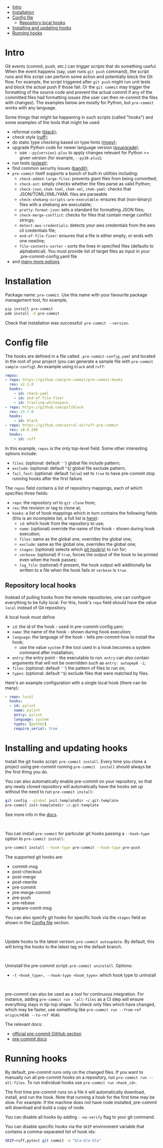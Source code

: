 * [Intro](#intro)
* [Installation](#install)
* [Config file](#config)
  * [Repository local hooks](#local-hooks)
* [Installing and updating hooks](#hooks-management)
* [Running hooks](#running-hooks)



<a id="intro"></a>
# Intro

Git events (commit, push, etc.) can trigger scripts that do something useful. When the event happens (say, user runs 
`git push` command), the script runs and this script can perform some action and potentially block the Git flow.
For example, the script triggered after `git push` might run unit tests and block the actual push if those fail. 
Or the `git commit` may trigger the formatting of the source code and prevent the actual commit if any of the committed 
files had formatting issues (the user can then re-commit the files with changes). The examples below are mostly for Python, 
but `pre-commit` works with any language.

Some things that might be happening in such scripts (called "hooks") and some examples of the tools that might be used:
* reformat code ([black](https://github.com/psf/black));
* check style ([ruff](https://github.com/astral-sh/ruff));
* do static type checking based on type hints ([mypy](https://github.com/python/mypy));
* upgrade Python code for newer language version ([pyupgrade](https://github.com/asottile/pyupgrade));
  * use `--py{version}-plus` to apply changes relevant for Python >= given version (for example, `--py38-plus`);
* run tests ([pytest](https://github.com/pytest-dev/pytest));
* find common security issues ([bandit](https://github.com/PyCQA/bandit));
* `pre-commit` itself supports a bunch of built-in utilities including:
  * `check-added-large-files`: prevents giant files from being committed; 
  * `check-ast`: simply checks whether the files parse as valid Python;
  * `check-json`, `chek-toml`, `chek-xml`, `chek-yaml`: checks that JSON/TOML/XML/YAML files are parseable
  * `check-shebang-scripts-are-executable`: ensures that (non-binary) files with a shebang are executable;
  * `pretty-format-json`: sets a standard for formatting JSON files;
  * `check-merge-conflict`: checks for files that contain merge conflict strings;
  * `detect-aws-credentials`: detects *your* aws credentials from the aws cli credentials file;
  * `end-of-file-fixer`: ensures that a file is either empty, or ends with one newline;
  * `file-contents-sorter` - sorts the lines in specified files (defaults to alphabetical).
You must provide list of target files as input in your .pre-commit-config.yaml file
* and [many more options](https://pre-commit.com/hooks.html)



<a id="install"></a>
# Installation

Package name: `pre-commit`. Use this name with your favourite package management tool, for example,
```bash
pip install pre-commit
pdm install -d pre-commit
```

Check that installation was successful: `pre-commit --version`.



<a id="config"></a>
# Config file

The hooks are defined in a file called `.pre-commit-config.yaml` and located in the root of your project (you can 
generate a sample file with `pre-commit sample-config`). An example using `black` and `ruff`:
```yaml
repos:
- repo: https://github.com/pre-commit/pre-commit-hooks
  rev: v2.3.0
  hooks:
    - id: check-yaml
    - id: end-of-file-fixer
    - id: trailing-whitespace
- repo: https://github.com/psf/black
  rev: 23.7.0
  hooks:
    - id: black
- repo: https://github.com/astral-sh/ruff-pre-commit
  rev: v0.0.280
  hooks:
    - id: ruff
```

In this example, `repos` is the only top-level field. Some other interesting options include:
* `files`: (optional: default `''`) global file include pattern;
* `exclude`: (optional: default `^$`) global file exclude pattern;
* `fail_fast`: (optional: default `false`) set to `true` to have pre-commit stop running hooks after the first failure.

The `repos` field contains a list of repository mappings, each of which specifies three fields:
* `repo`: the repository url to `git clone` from;
* `rev`: the revision or tag to clone at;
* `hooks`: a list of hook mappings which in turn contains the following fields (this is an incomplete list, a
full list is [here](https://pre-commit.com/#pre-commit-configyaml---hooks)):
  * `id`: which hook from the repository to use;
  * `name`: (optional) override the name of the hook - shown during hook execution;
  * `files`: same as the global one, overrides the global one;
  * `exclude`: same as the global one, overrides the global one;
  * `stages`: (optional) selects which [git hook(s)](#git-hooks-list) to run for;
  * `verbose`: (optional) if `true`, forces the output of the hook to be printed even when the hook passes;
  * `log_file`: (optional) if present, the hook output will additionally be written to a file when the hook fails or 
`verbose` is `true`.

  
<a id="local-hooks"></a>
## Repository local hooks
Instead of pulling hooks from the remote repositories, one can configure everything to be fully local. For this,
hook's `repo` field should have the value `local` instead of Git repository.

A local hook must define
* `id`: the id of the hook - used in pre-commit-config.yam;
* `name`: the name of the hook - shown during hook execution;
* `language`: the language of the hook - tells pre-commit how to install the hook;
  * use the value `system` if the tool used in a hook becomes a system command after installation;
* `entry`: the entry point - the executable to run. `entry` can also contain arguments that will not be overridden 
such as `entry: autopep8 -i`;
* `files`: (optional: default `''`) the pattern of files to run on;
* `types`: (optional: default `^$`) exclude files that were matched by files.

Here's an example configuration with a single local hook (there can be many):
```yaml
- repo: local
  hooks:
  - id: pylint
    name: pylint
    entry: pylint
    language: system
    types: [python]
    require_serial: true
```



<a id="hooks-management"></a>
# Installing and updating hooks

Install the git hooks script: `pre-commit install`. Every time you clone a project using pre-commit running `pre-commit 
install` should always be the first thing you do.

You can also automatically enable pre-commit on your repository, so that any newly cloned repository will automatically 
have the hooks set up without the need to run `pre-commit install`:
```bash
git config --global init.templateDir ~/.git-template
pre-commit init-templatedir ~/.git-template
```

See more info in the [docs](https://pre-commit.com/#automatically-enabling-pre-commit-on-repositories).

<br/>

You can install `pre-commit` for particular git hooks passing a `--hook-type` option to `pre-commit install`:
```bash
pre-commit install --hook-type pre-commit --hook-type pre-push
```

<a id="git-hooks-list"></a>
The supported git hooks are:
* commit-msg
* post-checkout
* post-merge
* post-rewrite
* pre-commit
* pre-merge-commit
* pre-push
* pre-rebase
* prepare-comit-msg

You can also specify git hooks for specific hook via the `stages` field as shown in the [Config file](#config) section.

<br/>

Update hooks to the latest version: `pre-commit autoupdate`. By default, this will bring the hooks to the latest tag on the default branch.

<br/>

Uninstall the pre-commit script: `pre-commit uninstall`. Options:
* `-t <hook_type>, --hook-type <hook_type>`: which hook type to uninstall

<br/>

pre-commit can also be used as a tool for continuous integration. For instance, adding `pre-commit run --all-files` as
a CI step will ensure everything stays in tip-top shape. To check only files which have changed, which may be faster, 
use something like `pre-commit run --from-ref origin/HEAD --to-ref HEAD`.

The relevant docs:
* [official pre-commit GitHub section](https://github.com/pre-commit/action)
* [pre-commit docs](https://pre-commit.com/#github-actions-example)



<a id="running-hooks"></a>
# Running hooks
By default, pre-commit runs only on the changed files.
If you want to manually run all pre-commit hooks on a repository, run `pre-commit run --all-files`. 
To run individual hooks use `pre-commit run <hook_id>`.

The first time pre-commit runs on a file it will automatically download, install, and run the hook. Note that running a 
hook for the first time may be slow. For example: If the machine does not have node installed, pre-commit will download 
and build a copy of node.

You can disable all hooks by adding `--no-verify` flag to your git command.

You can disable specific hooks via the `SKIP` environment variable that contains a comma-separated list of hook ids:
```bash
SKIP=ruff,pytest git commit -m "bla-bla-bla"
```
